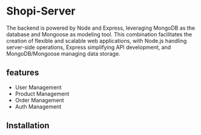# Shopi-Server

The backend is powered by Node and Express, leveraging MongoDB as the database and Mongoose as modeling tool. This combination facilitates the creation of flexible and scalable web applications, with Node.js handling server-side operations, Express simplifying API development, and MongoDB/Mongoose managing data storage.

## features

- User Management
- Product Management
- Order Management
- Auth Management

## Installation
